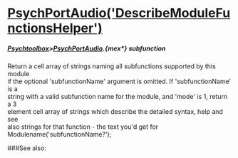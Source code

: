 # [PsychPortAudio('DescribeModuleFunctionsHelper')](PsychPortAudio-DescribeModuleFunctionsHelper) 
##### [Psychtoolbox](Psychtoolbox)>[PsychPortAudio](PsychPortAudio).{mex*} subfunction


Return a cell array of strings naming all subfunctions supported by this module  
if the optional 'subfunctionName' argument is omitted. If 'subfunctionName' is a  
string with a valid subfunction name for the module, and 'mode' is 1, return a 3  
element cell array of strings which describe the detailed syntax, help and see  
also strings for that function - the text you'd get for  
Modulename('subfunctionName?');   


###See also:


